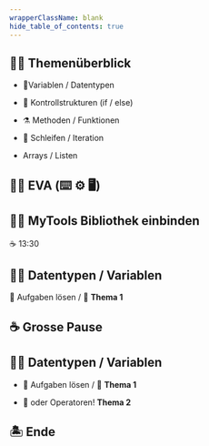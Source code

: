 ```yaml
---
wrapperClassName: blank
hide_table_of_contents: true
---
```


<Timeline title="Woche 2">
<Event time="12:45">

## :teacher: Themenüberblick

- :scroll:Variablen / Datentypen 
- :twisted_rightwards_arrows: Kontrollstrukturen (if / else) 
- :alembic: Methoden / Funktionen 
- :repeat: Schleifen / Iteration 

- Arrays / Listen

</Event>

<Event time="12:55">

## :teacher: EVA (:keyboard: :gear: :desktop_computer:)


</Event>
<Event time="13:00">

## :teacher: MyTools Bibliothek einbinden
:coffee: 13:30

</Event>
<Event time="13:35">

## :student: Datentypen / Variablen

:pencil: Aufgaben lösen / :checkered_flag: **Thema 1**

</Event>
<Event time="14:20">

## :coffee: Grosse Pause

</Event>
<Event time="14:40">

## :student: Datentypen / Variablen

- :pencil: Aufgaben lösen / :checkered_flag: **Thema 1**

- :superhero: oder Operatoren! **Thema 2**

</Event>
<Event time="16:15">

## 🏝️ Ende

</Event>
</Timeline>

[modulidentifikation]: pathname:///docs#modulidentifikation
[algorithmus]: pathname:///docs/1a-grundlagen-algorithmus
[grundstrukturen]:
  pathname:///docs/1a-grundlagen-algorithmus/#die-grundformen-der-programmierung
[hallo welt]: pathname:///docs/1b-hello-world
[compiler]: pathname:///docs/1b-hello-world/aufgabe3-compiler
[blocks]: pathname:///docs/1b-hello-world/aufgabe4-klammern-bloecke
[code-konventionen]: pathname:///docs/1b-hello-world/aufgabe5-konventionen

